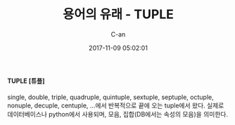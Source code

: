﻿---
layout: post
title:  "용어의 유래 - TUPLE"
date:   2017-11-09 05:02:01
author: C-an
categories: English_origin
---

#### TUPLE [튜플] ####
single, double, triple, quadruple, quintuple, sextuple, septuple, octuple, nonuple, decuple, centuple, ...에서 반복적으로 끝에 오는 tuple에서 왔다. 실제로 데이터베이스나 python에서 사용되며, 모음, 집합(DB에서는 속성의 모음)을 의미한다.